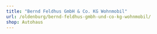 ```yaml
---
title: "Bernd Feldhus GmbH & Co. KG Wohnmobil"
url: /oldenburg/bernd-feldhus-gmbh-und-co-kg-wohnmobil/
shop: Autohaus
---
```

